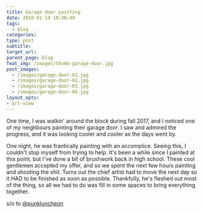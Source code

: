```yaml
---
title: Garage door painting
date: 2018-01-14 19:30:49
tags:
  - blog
categories:
type: post
subtitle:
target_url:
parent_page: blog
feat_img: /images/thumb-garage-door.jpg
post_images:
  - /images/garage-door-01.jpg
  - /images/garage-door-02.jpg
  - /images/garage-door-03.jpg
  - /images/garage-door-04.jpg
layout_opts:
- art-view
---
```


One time, I was walkin' around the block during fall 2017, and I noticed one of my neighbours painting their garage door. I saw and admired the progress, and it was looking cooler and cooler as the days went by. <!-- more -->

One night, he was frantically painting with an accomplice. Seeing this, I couldn't stop myself from trying to help. It's been a while since I painted at this point, but I've done a bit of brushwork back in high school. These cool gentlemen accepted my offer, and so we spent the next few hours painting and shooting the shit. Turns out the chief artist had to move the next day so it HAD to be finished as soon as possible. Thankfully, he's fleshed out most of the thing, so all we had to do was fill in some spaces to bring everything together.

s/o to [@punkluncheon](https://www.instagram.com/punkluncheon/)
